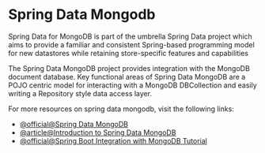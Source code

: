 # Spring Data Mongodb

Spring Data for MongoDB is part of the umbrella Spring Data project which aims to provide a familiar and consistent Spring-based programming model for new datastores while retaining store-specific features and capabilities

The Spring Data MongoDB project provides integration with the MongoDB document database. Key functional areas of Spring Data MongoDB are a POJO centric model for interacting with a MongoDB DBCollection and easily writing a Repository style data access layer.

For more resources on spring data mongodb, visit the following links:

- [@official@Spring Data MongoDB](https://spring.io/projects/spring-data-mongodb)
- [@article@Introduction to Spring Data MongoDB](https://www.baeldung.com/spring-data-mongodb-tutorial)
- [@official@Spring Boot Integration with MongoDB Tutorial](https://www.mongodb.com/compatibility/spring-boot)
